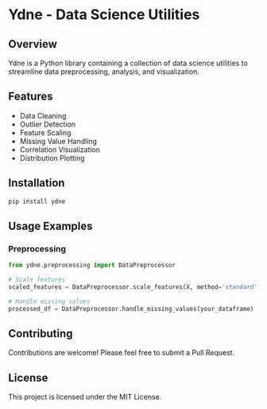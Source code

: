 # Ydne - Data Science Utilities

## Overview

Ydne is a Python library containing a collection of data science utilities to streamline data preprocessing, analysis, and visualization.

## Features

- Data Cleaning
- Outlier Detection
- Feature Scaling
- Missing Value Handling
- Correlation Visualization
- Distribution Plotting

## Installation

```bash
pip install ydne
```

## Usage Examples


### Preprocessing
```python
from ydne.preprocessing import DataPreprocessor

# Scale features
scaled_features = DataPreprocessor.scale_features(X, method='standard')

# Handle missing values
processed_df = DataPreprocessor.handle_missing_values(your_dataframe)
```

## Contributing

Contributions are welcome! Please feel free to submit a Pull Request.

## License

This project is licensed under the MIT License.
